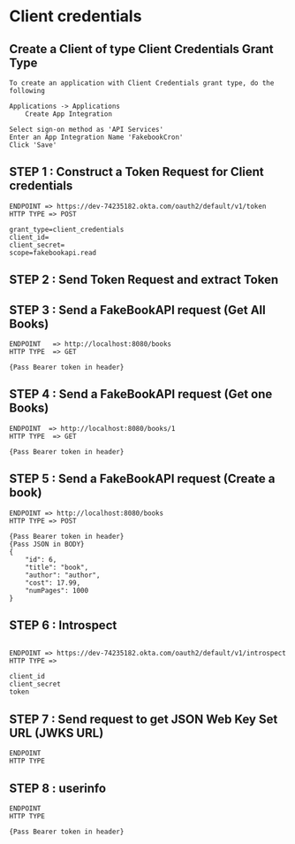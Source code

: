 
# Client credentials

## Create a Client of type Client Credentials Grant Type

```less
To create an application with Client Credentials grant type, do the following

Applications -> Applications
    Create App Integration

Select sign-on method as 'API Services'
Enter an App Integration Name 'FakebookCron'
Click 'Save'
```

## STEP 1 : Construct a Token Request for Client credentials

```less
ENDPOINT => https://dev-74235182.okta.com/oauth2/default/v1/token
HTTP TYPE => POST

grant_type=client_credentials
client_id=
client_secret=
scope=fakebookapi.read
```

## STEP 2 : Send Token Request and extract Token

## STEP 3 : Send a FakeBookAPI request (Get All Books)

```less
ENDPOINT   => http://localhost:8080/books
HTTP TYPE  => GET

{Pass Bearer token in header}
```

## STEP 4 : Send a FakeBookAPI request (Get one Books)

```less
ENDPOINT  => http://localhost:8080/books/1
HTTP TYPE  => GET

{Pass Bearer token in header}
```

## STEP 5 : Send a FakeBookAPI request (Create a book)

```less
ENDPOINT => http://localhost:8080/books
HTTP TYPE => POST

{Pass Bearer token in header}
{Pass JSON in BODY}
{
    "id": 6,
    "title": "book",
    "author": "author",
    "cost": 17.99,
    "numPages": 1000
}
```

## STEP 6 : Introspect

```less

ENDPOINT => https://dev-74235182.okta.com/oauth2/default/v1/introspect
HTTP TYPE =>

client_id
client_secret
token
```

## STEP 7 : Send request to get JSON Web Key Set URL (JWKS URL)

```less
ENDPOINT   
HTTP TYPE  
```

## STEP 8 : userinfo

```less
ENDPOINT   
HTTP TYPE  

{Pass Bearer token in header}
```
